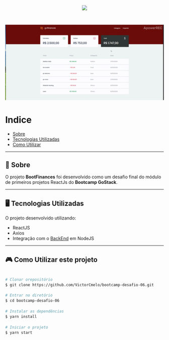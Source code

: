 <h1 align= "center">
  <img src="https://ik.imagekit.io/sdvictor/logo_desafio_06_kM7QVJ9_Y.jpg">
</h1>

<h1>
  <img src="public/apresentacao.gif">
</h1>


# Indice
- [Sobre](#-sobre)
- [Tecnologias Utilizadas](#-tecnoogias-utilizadas)
- [Como Utilizar](#-como-utilizar-este-projeto)

---
## 🚧 Sobre

O projeto **BootFinances** foi desenvolvido como um desafio final do módulo de primeiros projetos ReactJs do **Bootcamp GoStack**.

---

## 🖥 Tecnologias Utilizadas

O projeto desenvolvido utilizando:
- ReactJS
- Axios
- Integração com o [BackEnd]() em NodeJS

---

##  🎮 Como Utilizar este projeto

```bash

# Clonar orepositório
$ git clone https://github.com/VictorCmelo/bootcamp-desafio-06.git

# Entrar no diretório
$ cd bootcamp-desafio-06

# Instalar as dependências
$ yarn install

# Iniciar o projeto
$ yarn start

```

